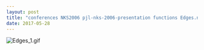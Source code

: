 ```yaml
---
layout: post
title: "conferences NKS2006 pjl-nks-2006-presentation functions Edges.nb"
date: 2017-05-28
---
```


![Edges_1.gif](../../../assets/2017/05/28/Edges-500px/Edges_1.gif)

